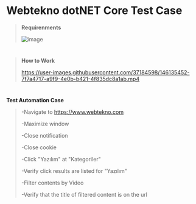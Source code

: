 # Webtekno dotNET Core Test Case

>**Requirenments**
>
>![image](https://user-images.githubusercontent.com/37184598/146230406-fe5413de-ab37-43d9-a1dd-c21d510065f1.png)
#
>**How to Work**
>
>https://user-images.githubusercontent.com/37184598/146135452-7f7a4717-a9f9-4e0b-b421-4f835dc8a1ab.mp4
#
**Test Automation Case**
>-Navigate to https://www.webtekno.com
>
>-Maximize window
>
>-Close notification
>
>-Close cookie
>
>-Click "Yazılım" at "Kategoriler"
>
>-Verify click results are listed for "Yazılım" 
>
>-Filter contents by Video 
>
>-Verify that the title of filtered content is on the url

